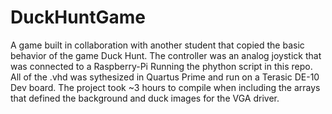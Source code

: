 # DuckHuntGame
A game built in collaboration with another student that copied the basic behavior of the game Duck Hunt.
The controller was an analog joystick that was connected to a Raspberry-Pi Running the phython script in this repo. All of the .vhd was sythesized in Quartus Prime and run on a Terasic DE-10 Dev board. The project took ~3 hours to compile when including the arrays that defined the background and duck images for the VGA driver. 
